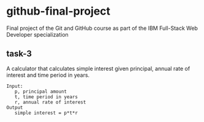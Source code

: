# github-final-project
Final project of the Git and GitHub course as part of the IBM Full-Stack Web Developer specialization

## task-3
A calculator that calculates simple interest given principal, annual rate of interest and time period in years.

```
Input:
   p, principal amount
   t, time period in years
   r, annual rate of interest
Output
   simple interest = p*t*r
```
